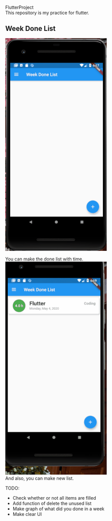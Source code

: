 FlutterProject\
This repository is my practice for flutter.
## Week Done List
<img src="https://github.com/bigface0202/FlutterProject/blob/master/images/weekdonelist1.gif" width="320">  

You can make the done list with time.  
<img src="https://github.com/bigface0202/FlutterProject/blob/master/images/weekdonelist2.gif" width="320">  
And also, you can make new list.  

TODO:
- Check whether or not all items are filled
- Add function of delete the unused list
- Make graph of what did you done in a week
- Make clear UI
